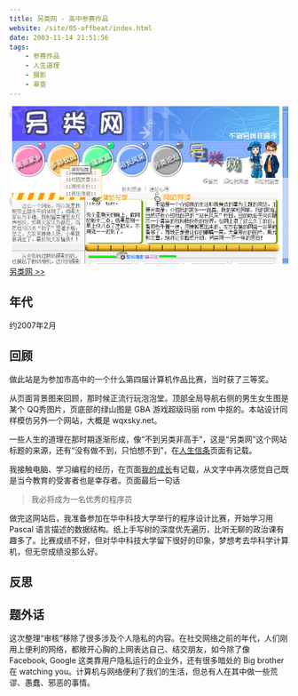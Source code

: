 ```yaml
---
title: 另类网 - 高中参赛作品
website: /site/05-offbeat/index.html
date: 2003-11-14 21:51:56
tags:
    - 参赛作品
    - 人生道理
    - 摄影
    - 审查
---
```


[![页面截图](./offbeat/offbeat.jpg)](/site/05-offbeat/index.html)
[另类网 >>](/site/05-offbeat/index.html)

## 年代
约2007年2月

## 回顾
做此站是为参加市高中的一个什么第四届计算机作品比赛，当时获了三等奖。

从页面背景图来回顾，那时候正流行玩泡泡堂。顶部全局导航右侧的男生女生图是某个 QQ秀图片，页底部的绿山图是 GBA 游戏超级玛丽 rom 中抠的。本站设计同样模仿另外一个网站，大概是 wqxsky.net。

一些人生的道理在那时期逐渐形成，像“不到另类非高手”，这是“另类网”这个网站标题的来源，还有“没有做不到，只怕想不到”，在[人生信条](/site/05-offbeat/page/myself/motto.html)页面有记载。

我接触电脑、学习编程的经历，在页面[我的成长](/site/05-offbeat/page/myself/grow.html)有记载，从文字中再次感觉自己既是当今教育的受害者也是幸存者。页面最后一句话

> 我必将成为一名优秀的程序员

做完这网站后，我准备参加在华中科技大学举行的程序设计比赛，开始学习用 Pascal 语言描述的数据结构。纸上手写树的深度优先遍历，比听无聊的政治课有趣多了。比赛成绩不好，但对华中科技大学留下很好的印象，梦想考去华科学计算机，但无奈成绩没那么好。

## 反思

## 题外话
这次整理“审核”移除了很多涉及个人隐私的内容。在社交网络之前的年代，人们刚用上便利的网络，都敞开心胸的上网表达自己、结交朋友，如今除了像 Facebook, Google 这类靠用户隐私运行的企业外，还有很多暗处的 Big brother 在 watching you。计算机与网络便利了我们的生活，但总有人在其中做一些荒谬、愚蠢、邪恶的事情。
